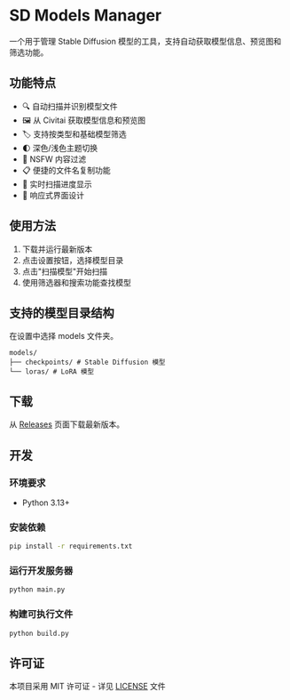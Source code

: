 # SD Models Manager

一个用于管理 Stable Diffusion 模型的工具，支持自动获取模型信息、预览图和筛选功能。

## 功能特点

- 🔍 自动扫描并识别模型文件
- 🖼️ 从 Civitai 获取模型信息和预览图
- 🏷️ 支持按类型和基础模型筛选
- 🌓 深色/浅色主题切换
- 👀 NSFW 内容过滤
- 📋 便捷的文件名复制功能
- 🔄 实时扫描进度显示
- 📱 响应式界面设计

## 使用方法

1. 下载并运行最新版本
2. 点击设置按钮，选择模型目录
3. 点击"扫描模型"开始扫描
4. 使用筛选器和搜索功能查找模型

## 支持的模型目录结构

在设置中选择 models 文件夹。

```text
models/
├── checkpoints/ # Stable Diffusion 模型
└── loras/ # LoRA 模型
```

## 下载

从 [Releases](https://github.com/c1921/SD-Models-Manager/releases/latest) 页面下载最新版本。

## 开发

### 环境要求

- Python 3.13+

### 安装依赖

```bash
pip install -r requirements.txt
```

### 运行开发服务器

```bash
python main.py
```

### 构建可执行文件

```bash
python build.py
```

## 许可证

本项目采用 MIT 许可证 - 详见 [LICENSE](LICENSE) 文件
